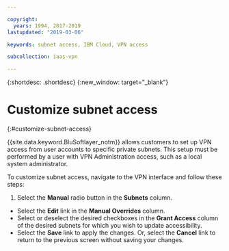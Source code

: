 ```yaml
---

copyright:
  years: 1994, 2017-2019
lastupdated: "2019-03-06"

keywords: subnet access, IBM Cloud, VPN access

subcollection: iaas-vpn

---
```


{:shortdesc: .shortdesc}
{:new_window: target="_blank"}

# Customize subnet access
{:#customize-subnet-access}

{{site.data.keyword.BluSoftlayer_notm}} allows customers to set up VPN access from user accounts to specific private subnets. This setup must be performed by a user with VPN Administration access, such as a local system administrator.

To customize subnet access, navigate to the VPN interface and follow these steps:
1. Select the **Manual** radio button in the **Subnets** column.
* Select the **Edit** link in the **Manual Overrides** column.
* Select or deselect the desired checkboxes in the **Grant Access** column of the desired subnets for which you wish to update accessibility.
* Select the **Save** link to apply the changes. Or, select the **Cancel** link to return to the previous screen without saving your changes.
